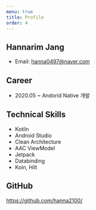 ```yaml
---
menu: true
title: Profile
order: 4
---
```

## Hannarim Jang
- Email: hanna0497@naver.com

## Career
- 2020.05 ~ Andorid Native 개발

## Technical Skills
- Kotiln
- Android Studio
- Clean Architecture
- AAC ViewModel
- Jetpack
- Databinding
- Koin, Hilt

## GitHub
<https://github.com/hanna2100/>